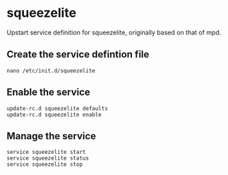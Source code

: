 # squeezelite
Upstart service definition for squeezelite, originally based on that of mpd.

## Create the service defintion file

    nano /etc/init.d/squeezelite

## Enable the service

    update-rc.d squeezelite defaults
    update-rc.d squeezelite enable

## Manage the service

    service squeezelite start
    service squeezelite status
    service squeezelite stop
